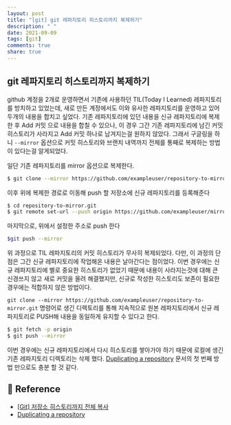 ```yaml
---
layout: post
title: "[git] git 레파지토리 히스토리까지 복제하기"
description: " "
date: 2021-09-09
tags: [git]
comments: true
share: true
---
```


## git 레파지토리 히스토리까지 복제하기

github 계정을 2개로 운영하면서 기존에 사용하던 TIL(Today I Learned) 레파지토리를 방치하고 있었는데, 새로 만든 계정에서도 이와 유사한 레파지토리를 운영하고 있어 두개의 내용을 합치고 싶었다.
기존 레파지토리에 있던 내용을 신규 레파지토리에 복제한 후 Add 커밋 으로 내용을 합칠 수 있으나, 이 경우 그간 기존 레파지토리에 남긴 커밋 히스토리가 사라지고 Add 커밋 하나로 남겨지는걸 원하지 않았다.
그래서 구글링을 하니  `--mirror` 옵션으로 커밋 히스토리와 브랜치 내역까지 전체를 통째로 복제하는 방법이 있다는걸 알게되었다.

일단 기존 레파지토리를 mirror 옵션으로 복제한다.
```bash
$ git clone --mirror https://github.com/exampleuser/repository-to-mirror.git
```
이후 위에 복제한 경로로 이동해 push 할 저장소에 신규 레파지토리를 등록해준다
```bash
$ cd repository-to-mirror.git
$ git remote set-url --push origin https://github.com/exampleuser/mirrored
```
마지막으로, 위에서 설정한 주소로 push 한다
```bash
$git push --mirror
```

위 과정으로 TIL 레파지토리의 커밋 히스토리가 무사히 복제되었다.
다만, 이 과정의 단점은 그간 신규 레파지토리에 작업해온 내용은 날아간다는 점이었다.
이번 경우에는 신규 레파지토리에 별로 중요한 히스토리가 없었기 때문에 내용이 사라지는것에 대해 큰 신경쓰지 않고 새로 커밋을 올려 해결했지만, 신규로 작성한 히스토리도 보존이 필요한 경우에는 적합하지 않은 방법이다.

`git clone --mirror https://github.com/exampleuser/repository-to-mirror.git` 명령어로 생긴 디렉토리를 통해 지속적으로 원본 레파지토리에서 신규 레파지토리로 PUSH해 내용을 동일하게 유지할 수 있다고 한다.
```bash
$ git fetch -p origin
$ git push --mirror
```

이번 경우에는 신규 레파지토리에서 다시 히스토리를 쌓아가야 하기 때문에 로컬에 생긴 기존 레파지토리 디렉토리는 삭제 했다.
[Duplicating a repository](https://docs.github.com/en/github/creating-cloning-and-archiving-repositories/duplicating-a-repository) 문서의 첫 번째 방법 만으로도 충분 할 것 같다.

## 📖 Reference
- [[Git] 저장소 히스토리까지 전체 복사](https://wrjeoung.tistory.com/15)
- [Duplicating a repository](https://docs.github.com/en/github/creating-cloning-and-archiving-repositories/duplicating-a-repository)